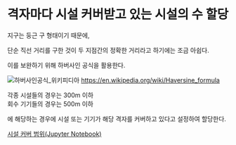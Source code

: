 # 격자마다 시설 커버받고 있는 시설의 수 할당

지구는 둥근 구 형태이기 때문에, 

단순 직선 거리를 구한 것이 두 지점간의 정확한 거리라고 하기에는 조금 아쉽다.

이를 보완하기 위해 하버사인 공식을 활용한다.

![하버사인공식_위키피디아](https://upload.wikimedia.org/wikipedia/commons/3/38/Law-of-haversines.svg)
https://en.wikipedia.org/wiki/Haversine_formula

각종 시설들의 경우는 300m 이하<br>
회수 기기들의 경우는 500m 이하

에 해당하는 경우에 시설 또는 기기가 해당 격자를 커버하고 있다고 설정하여 할당한다.

[시설 커버 범위(Jupyter Notebook)](./시설_커버_범위.ipynb)